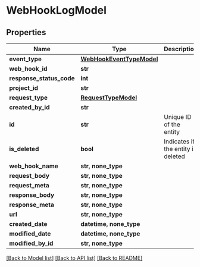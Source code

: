 # WebHookLogModel


## Properties
Name | Type | Description | Notes
------------ | ------------- | ------------- | -------------
**event_type** | [**WebHookEventTypeModel**](WebHookEventTypeModel.md) |  | 
**web_hook_id** | **str** |  | 
**response_status_code** | **int** |  | 
**project_id** | **str** |  | 
**request_type** | [**RequestTypeModel**](RequestTypeModel.md) |  | 
**created_by_id** | **str** |  | 
**id** | **str** | Unique ID of the entity | 
**is_deleted** | **bool** | Indicates if the entity is deleted | 
**web_hook_name** | **str, none_type** |  | [optional] 
**request_body** | **str, none_type** |  | [optional] 
**request_meta** | **str, none_type** |  | [optional] 
**response_body** | **str, none_type** |  | [optional] 
**response_meta** | **str, none_type** |  | [optional] 
**url** | **str, none_type** |  | [optional] 
**created_date** | **datetime, none_type** |  | [optional] 
**modified_date** | **datetime, none_type** |  | [optional] 
**modified_by_id** | **str, none_type** |  | [optional] 

[[Back to Model list]](../README.md#documentation-for-models) [[Back to API list]](../README.md#documentation-for-api-endpoints) [[Back to README]](../README.md)


